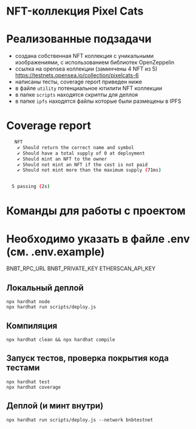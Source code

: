 # NFT-коллекция Pixel Cats

# Реализованные подзадачи
- создана собственная NFT коллекция с уникальными изображениями, с использованием библиотек OpenZeppelin
- ссылка на opensea коллекции (заминчены 4 NFT из 5) https://testnets.opensea.io/collection/pixelcats-6 
- написаны тесты, coverage report приведен ниже
- в файле `utility` потенциальное ютилити NFT коллекции
- в папке `scripts` находятся скрипты для деплоя
- в папке `ipfs` находятся файлы которые были размещены в IPFS

# Coverage report
```bash
   NFT
    ✔ Should return the correct name and symbol
    ✔ Should have a total supply of 0 at deployment
    ✔ Should mint an NFT to the owner
    ✔ Should not mint an NFT if the cost is not paid
    ✔ Should not mint more than the maximum supply (71ms)


  5 passing (2s)
```

# Команды для работы с проектом

# Необходимо указать в файле .env (см. .env.example)

BNBT_RPC_URL
BNBT_PRIVATE_KEY
ETHERSCAN_API_KEY

## Локальный деплой
```console
npx hardhat node
npx hardhat run scripts/deploy.js
```

## Компиляция
```console
npx hardhat clean && npx hardhat compile
```

## Запуск тестов, проверка покрытия кода тестами
```console
npx hardhat test
npx hardhat coverage
```

## Деплой (и минт внутри)
```console
npx hardhat run scripts/deploy.js --network bnbtestnet
```
